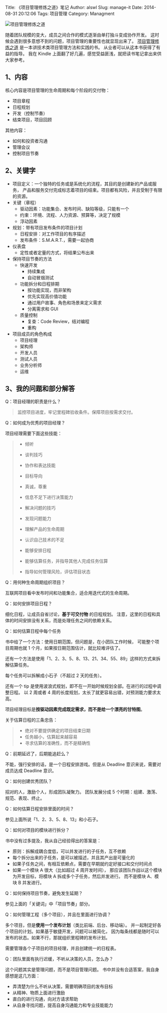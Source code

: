 Title: 《项目管理修炼之道》笔记
Author: alswl
Slug: manage-it
Date: 2014-08-31 20:12:06
Tags: 项目管理
Category: Managment

![项目管理修炼之道](http://img3.douban.com/lpic/s6089513.jpg)

随着团队规模的变大，成员之间合作的模式逐渐由单打独斗变成协作开发。
这时候会遇到很多意想不到的问题，项目管理的重要性也就显现出来了。
[项目管理修炼之道](http://book.douban.com/subject/4058336/)
是一本讲技术类项目管理方法和实践的书。
从业者可以从这本书获得了有益的指导。
我在 Kindle 上面翻了好几遍，感觉受益匪浅，就把读书笔记拿出来供大家参考。


## 1、内容

核心内容是项目管理的生命周期和每个阶段的交付物：

* 项目章程
* 日程规划
* 开发（控制节奏）
* 结束项目，项目回顾

其他内容：

* 如何和投资者沟通
* 管理会议
* 控制项目节奏

<!-- more -->


## 2、关键字

* 项目定义：一个独特的任务或是系统化的流程，其目的是创建新的产品或服务，
产品和服务交付完成标志着项目的结束。项目都有风险，并且受制于有限的资源。
* 关键（章程）
    * 驱动因素：功能集合、发布时间、缺陷等级，只能有一个
    * 约束：环境、流程、人力资源、预算等，决定了规模
    * 浮动因素
* 规划：带有项目发布条件的项目计划
    * 日程安排：对工作项目的有序描述
    * 发布条件：S.M.A.R.T.，需要一起协商
* 仪表盘
    * 定性或者定量的方式，将结果公布出来
* 保持项目节奏的方法
    * 快速开发
        * 持续集成
        * 自动冒烟测试
    * 功能拆分和日程排期
        * 按功能实现，而非架构
        * 优先实现高价值功能
        * 通过用户故事、角色和场景来定义需求
        * 分离需求和 GUI
    * 质量控制
        * 复查：Code Review，结对编程
        * 重构
* 项目成员的角色构成
    * 项目经理
    * 架构师
    * 开发人员
    * 测试人员
    * 业务分析师
    * 运维


## 3、我的问题和部分解答

Q：项目经理的职责是什么？

> 监控项目进度，牢记里程碑验收条件。保障项目按需求交付。


Q：如何成为优秀的项目经理？

项目经理需要下面这些技能：

> * 倾听
> * 谈判技巧
> * 协作和表达技能
> * 目标导向
> * 真诚，尊重
> * 信息不足下进行决策能力
> * 解决问题的技巧
> * 发现问题能力
>
> * 理解产品的生命周期
> * 认识自己技术的不足
> * 能够安排日程
> * 能够估算任务，并指导其他人完成任务估算
> * 指导如何管理风险，评估项目状态


Q：用何种生命周期组织项目？

互联网项目看中发布时间和功能集合，适合用迭代式的生命周期。


Q：如何安排项目日程？

细化日程，让成员自省讨论，**基于可交付物** 的日程规划。
注意，这里的日程和具体的时间安排没有关系，而是处理任务之间的依赖关系。


Q：如何估算日程中每个任务

书中给了一个方法：使用日期范围，但问题是，在小团队工作时候，
可能整个项目周期也就 1 个月，如果按日期范围估计，就比较难评估了。

还有一个方法是使用「1、2、3、5、8、13、21、34、55、89」这样的方式来拆解估算任务。

每个任务可以拆解成小石子（不超过 2 天的任务）。

还有一个 tip 是使用波浪式规划，即不在一开始时候规划全部。在进行的过程中调整日程。
以 2 周或者 4 周的长度规划，太长了就更容易出错，对预测能力要求太高。

项目经理目标是**按驱动因素完成既定需求，而不是给一个漂亮的甘特图**。

关于估算日程的三条忠告：

> * 绝对不要提供确定的项目结束日期
> * 任务越小，估算起来越容易
> * 寻求估算的准确性，而不是精确性

Q：前期延迟了，后期能追赶么？

不能，强行安排的话，是一个日程安排游戏。但是从 Deadline 意识来说，需要对成员达成 Deadline 意识。


Q：如何创建优秀团队？

招对的人，激励个人，形成团队凝聚力。
团队发展分成 5 个时期：组建、激荡、规范、表现、终止。


Q：如何估算日程安排里面的时间？

参见上面所说「1、2、3、5、8、13」和小石子。


Q：如何对项目的模块进行拆分？

书中没有过多提及，我从自己经验得出的答案是：

* 原则：拆解成耦合度低，可以并发进行的子任务，互不依赖
* 每个拆分出来的子任务，是可以被描述，并且其产出是可量化的
* 如果子任务之间，有相互依赖点，需要在早期就约定好接口和交付时间点
* 如果一个模块 A 很大（比如超过 4 周开发时间），
那应该团队作战以这个模块为开发目标，将模块 A 拆成多个子任务，然后并发进行。
而不是模块 A、模块 B 并发进行。


Q：如何保持项目节奏，避免发生延期？

参见上面的「关键词」中「项目节奏」部分。

Q：如何管理工程（多个项目），并且在里面进行协调？

多个项目，但是**使用一个发布计划**（类比前端、后台、移动端）。
并一起制定好各个项目的计划。如果基于敏捷开发，问题可以被简化，
因为每条线都是随时可以发布的状态。如果不行，那就组织里程碑的发布计划。

需要管理各个子项目的项目经理，并且创建统一的日程表。

Q：团队里面有执行迟缓，不听从决策的人员，怎么办？

这个问题其实是管理问题，而不是项目管理问题。
书中并没有合适答案，我自身感想是这几方面：

* 弄清楚为什么不听从决策，需要明确项目的发布目标
* 从精神、物质上面进行激励
* 直白的进行沟通，向对方请求帮助
* 从自身寻找问题，提高自身沟通能力和专业技能能力
